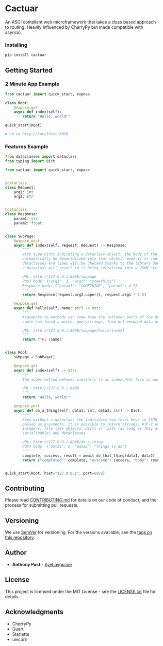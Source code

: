 # Cactuar

An ASGI compliant web microframework that takes a class based approach to routing. 
Heavily influenced by CherryPy but made compatible with asyncio.

### Installing

```bash
pip install cactuar
```

## Getting Started

### 2 Minute App Example

```python
from cactuar import quick_start, expose

class Root:
    @expose.get
    async def index(self):
        return "Hello, world!"

quick_start(Root)

# Go to http://localhost:8080
```

### Features Example

```python
from dataclasses import dataclass
from typing import Dict

from cactuar import quick_start, expose


@dataclass
class Request:
    arg1: int
    arg2: str


@dataclass
class Response:
    param1: str
    param2: float


class SubPage:
    @expose.post
    async def index(self, request: Request) -> Response:
        """
        with type hints indicating a dataclass object, the body of the request will 
        automatically be deserialized into that object, even if it contains nested 
        dataclasses and types will be checked thanks to the library dacite. Returning
        a dataclass will result in it being serialized into a JSON string

        URL: http://127.0.0.1:8888/subpage
        POST body: {"arg1": 3, "arg2": "something"}
        Response body: {"param1": "SOMETHING", "param2": 4.5}
        """
        return Response(request.arg2.upper(), request.arg1 * 1.5)

    @expose.get
    async def hello(self, name: str) -> str:
        """
        Arguments to methods can come from the leftover parts of the URI after the 
        route has found a match, querystrings, form-url-encoded data or json strings

        URL: http://127.0.0.1:8888/subpage/hello/{name}
        """
        return f"Hi {name}"


class Root:
    subpage = SubPage()

    @expose.get
    async def index(self) -> str:
        """
        the index method behaves similarly to an index.html file in most web servers

        URL: http://127.0.0.1:8888
        """
        return "Hello, world!"

    @expose.post
    async def do_a_thing(self, data1: int, data2: str) -> Dict:
        """
        Even without a dataclass the individule top level keys in JSON object will be 
        passed as arguments. It is possible to return strings, UTF-8 encoded bytes, 
        integers, file like objects, dicts or lists (as long as they are JSON 
        serializable) and dataclasses

        URL: http://127.0.0.1:8888/do_a_thing
        POST body: {"data1": 2, "data2": "things to do"}
        """
        complete, success, result = await do_that_thing(data1, data2)
        return {"completed": complete, "outcome": success, "body": result}


quick_start(Root, host="127.0.0.1", port=8888)
```

## Contributing

Please read [CONTRIBUTING.md](CONTRIBUTING.md) for details on our code of conduct, and 
the process for submitting pull requests.

## Versioning

We use [SemVer](http://semver.org/) for versioning. For the versions available, see the 
[tags on this repository](https://github.com/Ayehavgunne/Cactuar/tags). 

## Author

* **Anthony Post** - [Ayehavgunne](https://github.com/Ayehavgunne)

## License

This project is licensed under the MIT License - see the [LICENSE.txt](LICENSE.txt) 
file for details

## Acknowledgments

* CherryPy
* Quart
* Starlette
* uvicorn

